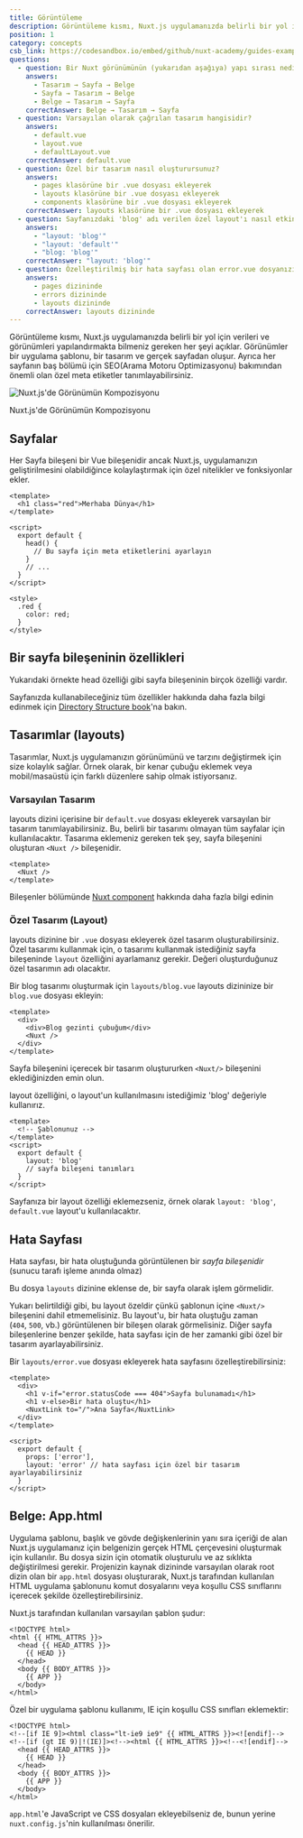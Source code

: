 ```yaml
---
title: Görüntüleme
description: Görüntüleme kısmı, Nuxt.js uygulamanızda belirli bir yol için verileri ve görünümleri yapılandırmakta bilmeniz gereken her şeyi açıklar.
position: 1
category: concepts
csb_link: https://codesandbox.io/embed/github/nuxt-academy/guides-examples/tree/master/02_concepts/01_views?fontsize=14&hidenavigation=1&theme=dark
questions:
  - question: Bir Nuxt görünümünün (yukarıdan aşağıya) yapı sırası nedir?
    answers:
      - Tasarım → Sayfa → Belge
      - Sayfa → Tasarım → Belge
      - Belge → Tasarım → Sayfa
    correctAnswer: Belge → Tasarım → Sayfa
  - question: Varsayılan olarak çağrılan tasarım hangisidir?
    answers:
      - default.vue
      - layout.vue
      - defaultLayout.vue
    correctAnswer: default.vue
  - question: Özel bir tasarım nasıl oluşturursunuz?
    answers:
      - pages klasörüne bir .vue dosyası ekleyerek
      - layouts klasörüne bir .vue dosyası ekleyerek
      - components klasörüne bir .vue dosyası ekleyerek
    correctAnswer: layouts klasörüne bir .vue dosyası ekleyerek
  - question: Sayfanızdaki 'blog' adı verilen özel layout'ı nasıl etkinleştirirsiniz?
    answers:
      - "layout: 'blog'"
      - "layout: 'default'"
      - "blog: 'blog'"
    correctAnswer: "layout: 'blog'"
  - question: Özelleştirilmiş bir hata sayfası olan error.vue dosyanızı nereye eklersiniz?
    answers:
      - pages dizininde
      - errors dizininde
      - layouts dizininde
    correctAnswer: layouts dizininde
---
```


Görüntüleme kısmı, Nuxt.js uygulamanızda belirli bir yol için verileri ve görünümleri yapılandırmakta bilmeniz gereken her şeyi açıklar. Görünümler bir uygulama şablonu, bir tasarım ve gerçek sayfadan oluşur. Ayrıca her sayfanın baş bölümü için SEO(Arama Motoru Optimizasyonu) bakımından önemli olan özel meta etiketler tanımlayabilirsiniz.

![Nuxt.js'de Görünümün Kompozisyonu](/docs/2.x/views.png)

Nuxt.js'de Görünümün Kompozisyonu

## Sayfalar

Her Sayfa bileşeni bir Vue bileşenidir ancak Nuxt.js, uygulamanızın geliştirilmesini olabildiğince kolaylaştırmak için özel nitelikler ve fonksiyonlar ekler.

```html{}[pages/index.vue]
<template>
  <h1 class="red">Merhaba Dünya</h1>
</template>

<script>
  export default {
    head() {
      // Bu sayfa için meta etiketlerini ayarlayın
    }
    // ...
  }
</script>

<style>
  .red {
    color: red;
  }
</style>
```

## Bir sayfa bileşeninin özellikleri

Yukarıdaki örnekte head özelliği gibi sayfa bileşeninin birçok özelliği vardır.

<base-alert type="next">

Sayfanızda kullanabileceğiniz tüm özellikler hakkında daha fazla bilgi edinmek için [Directory Structure book](/docs/2.x/directory-structure/nuxt)'na bakın.

</base-alert>

## Tasarımlar (layouts)

Tasarımlar, Nuxt.js uygulamanızın görünümünü ve tarzını değiştirmek için size kolaylık sağlar. Örnek olarak, bir kenar çubuğu eklemek veya mobil/masaüstü için farklı düzenlere sahip olmak istiyorsanız.

### Varsayılan Tasarım

layouts dizini içerisine bir `default.vue` dosyası ekleyerek varsayılan bir tasarım tanımlayabilirsiniz. Bu, belirli bir tasarımı olmayan tüm sayfalar için kullanılacaktır. Tasarıma eklemeniz gereken tek şey, sayfa bileşenini oluşturan `<Nuxt />` bileşenidir.

```html{}[layouts/default.vue]
<template>
  <Nuxt />
</template>
```

<base-alert type="next">

Bileşenler bölümünde [Nuxt component](/docs/2.x/features/nuxt-components) hakkında daha fazla bilgi edinin

</base-alert>

### Özel Tasarım (Layout)

layouts dizinine bir `.vue` dosyası ekleyerek özel tasarım oluşturabilirsiniz. Özel tasarımı kullanmak için, o tasarımı kullanmak istediğiniz sayfa bileşeninde `layout` özelliğini ayarlamanız gerekir. Değeri oluşturduğunuz özel tasarımın adı olacaktır.

Bir blog tasarımı oluşturmak için `layouts/blog.vue` layouts dizininize bir `blog.vue` dosyası ekleyin:

```html{}[layouts/blog.vue]
<template>
  <div>
    <div>Blog gezinti çubuğum</div>
    <Nuxt />
  </div>
</template>
```

<base-alert>

Sayfa bileşenini içerecek bir tasarım oluştururken `<Nuxt/>` bileşenini eklediğinizden emin olun.

</base-alert>

layout özelliğini, o layout'un kullanılmasını istediğimiz 'blog' değeriyle kullanırız.

```html{}[pages/posts.vue]
<template>
  <!-- Şablonunuz -->
</template>
<script>
  export default {
    layout: 'blog'
    // sayfa bileşeni tanımları
  }
</script>
```

<base-alert type="info">

Sayfanıza bir layout özelliği eklemezseniz, örnek olarak `layout: 'blog'`, `default.vue` layout'u kullanılacaktır.

</base-alert>

## Hata Sayfası

Hata sayfası, bir hata oluştuğunda görüntülenen bir _sayfa bileşenidir_ (sunucu tarafı işleme anında olmaz)

<base-alert>

Bu dosya `layouts` dizinine eklense de, bir sayfa olarak işlem görmelidir.

</base-alert>

Yukarı belirtildiği gibi, bu layout özeldir çünkü şablonun içine `<Nuxt/>` bileşenini dahil etmemelisiniz. Bu layout'u, bir hata oluştuğu zaman (`404`, `500`, vb.) görüntülenen bir bileşen olarak görmelisiniz. Diğer sayfa bileşenlerine benzer şekilde, hata sayfası için de her zamanki gibi özel bir tasarım ayarlayabilirsiniz.

Bir `layouts/error.vue` dosyası ekleyerek hata sayfasını özelleştirebilirsiniz:

```html{}[layouts/error.vue]
<template>
  <div>
    <h1 v-if="error.statusCode === 404">Sayfa bulunamadı</h1>
    <h1 v-else>Bir hata oluştu</h1>
    <NuxtLink to="/">Ana Sayfa</NuxtLink>
  </div>
</template>

<script>
  export default {
    props: ['error'],
    layout: 'error' // hata sayfası için özel bir tasarım ayarlayabilirsiniz
  }
</script>
```

## Belge: App.html

Uygulama şablonu, başlık ve gövde değişkenlerinin yanı sıra içeriği de alan Nuxt.js uygulamanız için belgenizin gerçek HTML çerçevesini oluşturmak için kullanılır. Bu dosya sizin için otomatik oluşturulu ve az sıklıkta değiştirilmesi gerekir. Projenizin kaynak dizininde varsayılan olarak root dizin olan bir `app.html` dosyası oluşturarak, Nuxt.js tarafından kullanılan HTML uygulama şablonunu komut dosyalarını veya koşullu CSS sınıflarını içerecek şekilde özelleştirebilirsiniz.

Nuxt.js tarafından kullanılan varsayılan şablon şudur:

```html{}[app.html]
<!DOCTYPE html>
<html {{ HTML_ATTRS }}>
  <head {{ HEAD_ATTRS }}>
    {{ HEAD }}
  </head>
  <body {{ BODY_ATTRS }}>
    {{ APP }}
  </body>
</html>
```

Özel bir uygulama şablonu kullanımı, IE için koşullu CSS sınıfları eklemektir:

```html{}[app.html]
<!DOCTYPE html>
<!--[if IE 9]><html class="lt-ie9 ie9" {{ HTML_ATTRS }}><![endif]-->
<!--[if (gt IE 9)|!(IE)]><!--><html {{ HTML_ATTRS }}><!--<![endif]-->
  <head {{ HEAD_ATTRS }}>
    {{ HEAD }}
  </head>
  <body {{ BODY_ATTRS }}>
    {{ APP }}
  </body>
</html>
```

<base-alert type="info">

`app.html`'e JavaScript ve CSS dosyaları ekleyebilseniz de, bunun yerine `nuxt.config.js`'nin kullanılması önerilir.

</base-alert>

<quiz :questions="questions"></quiz>
